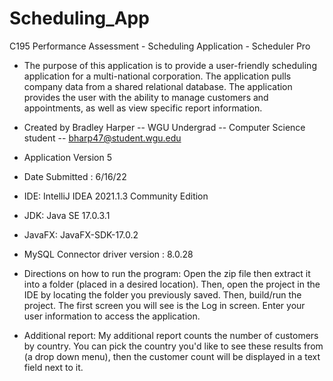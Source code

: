 # Scheduling_App
C195 Performance Assessment - Scheduling Application - Scheduler Pro

- The purpose of this application is to provide a user-friendly scheduling application for a multi-national corporation.  The application pulls company data from a shared relational database.  The application provides the user with the ability to manage customers and appointments, as well as view specific report information.
  
- Created by Bradley Harper -- WGU Undergrad -- Computer Science student -- bharp47@student.wgu.edu

- Application Version 5 

- Date Submitted : 6/16/22

- IDE: IntelliJ IDEA 2021.1.3 Community Edition

- JDK: Java SE 17.0.3.1

- JavaFX: JavaFX-SDK-17.0.2 

- MySQL Connector driver version : 8.0.28


- Directions on how to run the program:  Open the zip file then extract it into a folder (placed in a desired location).  Then, open the project in the IDE by locating the folder you previously saved.  Then, build/run the project. The first screen you will see is the Log in screen.  Enter your user information to access the application.

- Additional report: My additional report counts the number of customers by country.  You can pick the country you'd like to see these results from (a drop down menu), then the customer count will be displayed in a text field next to it.
